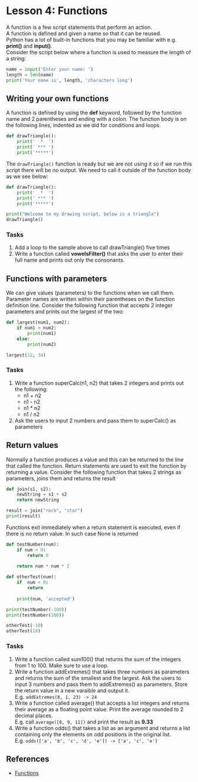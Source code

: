 <!-- 
2.4.Functions and generators. 
2.4.1. Creating functions. 
2.4.2. Variable scope. 
2.4.3. Nested functions. 
2.4.4. Arguments.

3.3.Functions 
3.3.1. Indirect function calls. 
3.3.2. Anonymous functions. 
3.3.3. Generator functions (if using Python or a supported language).
-->

# Lesson 4: Functions
A function is a few script statements that perform an action.  
A function is defined and given a name so that it can be reused.  
Python has a lot of built-in functions that you may be familiar with e.g. **print()** and **input()**.  
Consider the script below where a function is used to measure the length of a string:

~~~python
name = input('Enter your name: ')
length = len(name)
print('Your name is', length, 'characters long')
~~~

## Writing your own functions
A function is defined by using the **def** keyword, followed by the function name and 2 parentheses and ending with a colon. The function body is on the following lines, indented as we did for conditions and loops.

~~~python
def drawTriangle():
    print('  *  ')
    print(' *** ')
    print('*****')
~~~

The ```drawTriangle()``` function is ready but we are not using it so if we run this script there will be no output. We need to call it outside of the function body as we see below:

~~~python
def drawTriangle():
    print('  *  ')
    print(' *** ')
    print('*****')

print("Welcome to my drawing script, below is a triangle")
drawTriangle()
~~~

### Tasks
1. Add a loop to the sample above to call drawTriangle() five times
1. Write a function called **vowelsFilter()** that asks the user to enter their full name and prints out only the consonants.

## Functions with parameters
We can give values (parameters) to the functions when we call them. Parameter names are written within their parentheses on the function definition line. Consider the following function that accepts 2 integer parameters and prints out the largest of the two:

~~~python
def largest(num1, num2):
    if num1 > num2:
        print(num1)
    else:
        print(num2)

largest(12, 34)
~~~

### Tasks
1. Write a function superCalc(n1, n2) that takes 2 integers and prints out the following:
   * n1 + n2
   * n1 - n2
   * n1 * n2
   * n1 / n2
1. Ask the users to input 2 numbers and pass them to superCalc() as parameters

## Return values
Normally a function produces a value and this can be returned to the line that called the function. Return statements are used to exit the function by returning a value. Consider the following function that takes 2 strings as parameters, joins them and returns the result

~~~python
def join(s1, s2):
    newString = s1 + s2
    return newString

result = join("rock", "star")
print(result)
~~~

Functions exit immediately when a return statement is executed, even if there is no return value. In such case None is returned

~~~python
def testNumber(num):
    if num < 0:
        return 0
    
    return num * num * 2

def otherTest(num):
    if  num < 0:
        return
   
    print(num, 'accepted')

print(testNumber(-100))
print(testNumber(100))

otherTest(-10)
otherTest(10)
~~~

### Tasks
1. Write a function called sum100() that returns the sum of the integers from 1 to 100. Make sure to use a loop.
1. Write a function addExtremes() that takes three numbers as parameters and returns the sum of the smallest and the largest. Ask the users to input 3 numbers and pass them to addExtremes() as parameters. Store the return value in a new varaible and output it.  
E.g. ```addExtremes(8, 1, 23) -> 24```
1. Write a function called average() that accepts a list integers and returns their average as a floating point value. Print the average rounded to 2 decimal places.  
E.g. call ```average([8, 9, 11])``` and print the result as **9.33**  
1. Write a function odds() that takes a list as an argument and returns a list containing only the elements on odd positions in the original list.  
E.g. ```odds(['a', 'b', 'c', 'd', 'e']) -> ['a', 'c', 'e']```

## References
* [Functions](https://www.digitalocean.com/community/tutorials/how-to-define-functions-in-python-3)

